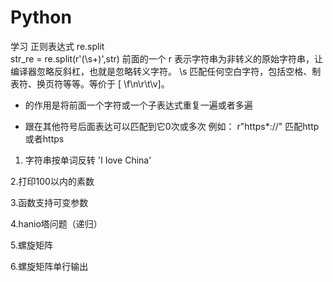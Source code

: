 # Python
学习
正则表达式
re.split   
str_re = re.split(r'(\s+)',str)
前面的一个 r 表示字符串为非转义的原始字符串，让编译器忽略反斜杠，也就是忽略转义字符。
\s 匹配任何空白字符，包括空格、制表符、换页符等等。等价于 [ \f\n\r\t\v]。
+  的作用是将前面一个字符或一个子表达式重复一遍或者多遍

*  跟在其他符号后面表达可以匹配到它0次或多次 
例如： r"https*://"  匹配http或者https

1. 字符串按单词反转 'I Iove China'

2.打印100以内的素数

3.函数支持可变参数


4.hanio塔问题（递归）

5.螺旋矩阵

6.螺旋矩阵单行输出



